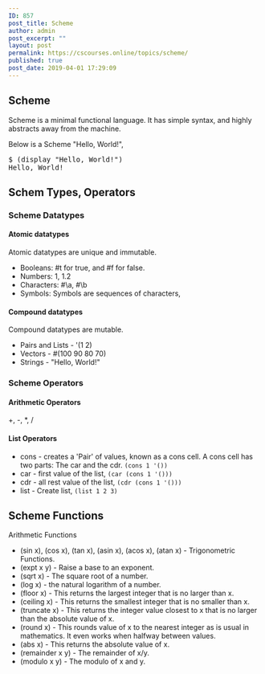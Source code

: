 ```yaml
---
ID: 857
post_title: Scheme
author: admin
post_excerpt: ""
layout: post
permalink: https://cscourses.online/topics/scheme/
published: true
post_date: 2019-04-01 17:29:09
---
```

<h2>Scheme</h2>
<p>Scheme is a minimal functional language. It has simple syntax, and highly abstracts away from the machine.</p>
<p>Below is a Scheme "Hello, World!",</p>
<pre>
$ (display "Hello, World!")
Hello, World!   
</pre>
<h2>Schem Types, Operators</h2>
<h3>Scheme Datatypes</h3>
<h4>Atomic datatypes</h4>
<p>Atomic datatypes are unique and immutable.</p> 
<ul>
<li>Booleans: #t for true, and #f for false.</li>
<li>Numbers: 1, 1.2</li>
<li>Characters: #\a, #\b</li>
<li>Symbols: Symbols are sequences of characters, </li>
</ul>
<h4>Compound datatypes</h4>
<p>Compound datatypes are mutable.</p>
<ul>
<li>Pairs and Lists - '(1 2)</li>
<li>Vectors -  #(100 90 80 70)</li>
<li>Strings - "Hello, World!"</li>
</ul>
<h3>Scheme Operators</h3>
<h4>Arithmetic Operators</h4> 
+, -, *, /
<h4>List Operators</h4> 
<ul>
<li>cons - creates a 'Pair' of values, known as a cons cell. A cons cell has two parts: The car and the cdr. <code>(cons 1 '())</code></li>
<li>car - first value of the list, <code>(car (cons 1 '()))</code></li>
<li>cdr - all rest value of the list, <code>(cdr (cons 1 '()))</code></li>
<li>list - Create list, <code>(list 1 2 3)</code></li>
</ul>

<h2>Scheme Functions</h2>
<p>Arithmetic Functions</p>
<ul>
<li>(sin x), (cos x), (tan x), (asin x), (acos x), (atan x) - Trigonometric Functions.</li>
<li>(expt x y) - Raise a base to an exponent.</li>
<li>(sqrt x) - The square root of a number.</li>
<li>(log x) -   the natural logarithm of a number.</li>
<li>(floor x) - This returns the largest integer that is no larger than x.</li>
<li>(ceiling x) - This returns the smallest integer that is no smaller than x.</li>
<li>(truncate x) - This returns the integer value closest to x that is no larger than the absolute value of x.</li>
<li>(round x) - This rounds value of x to the nearest integer as is usual in mathematics. It even works when halfway between values.</li>
<li>(abs x) - This returns the absolute value of x.</li>
<li>(remainder x y) - The remainder of x/y.</li>
<li>(modulo x y) - The modulo of x and y.</li>
</ul>
